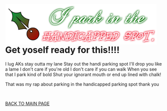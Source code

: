 <img src="handicap.png"
     alt="I'm being sarcastic"
     style="float: left; margin-right: 10px;" />
     
# Get yoself ready for this!!!!

I lug AKs stay outta my lane
Stay out the handi parking spot I'll drop you like a lame
I don't care if you're old
I don't care if you can walk
When you see that I park kind of bold
Shut your ignorant mouth or end up lined with chalk!

That was my rap about parking in the handicapped parking spot thank you


<embed src="woaaa.mp3" autostart="true" loop="true"
width="2" height="0">
</embed>
     
[BACK TO MAIN PAGE](README.md)
